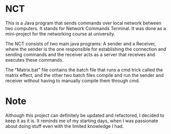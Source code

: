 # NCT
This is a Java program that sends commands over local network between two computers.
It stands for Network Commands Terminal.
It was done as a mini-project for the networking course at university.

The NCT consists of two main java programs: A sender and a Receiver, where the sender is the one responsible for establishing the connection and sending commands and the receiver acts as a server that receives and executes these commands. 

The "Matrix.bat" file contains the batch file that runs a cmd trick called the matrix effect, and the other two batch files compile and run the sender and receiver without having to manually compile them through cmd.

# Note
Although this project can definitely be updated and refactored, I decided to keep it as it is. It reminds me of my starting days, when I was passionate about doing stuff even with the limited knowledge I had.
